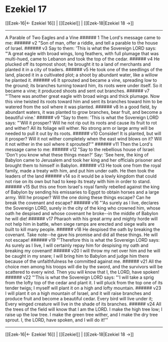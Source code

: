 # Ezekiel 17

[[Ezek-16|← Ezekiel 16]] | [[Ezekiel]] | [[Ezek-18|Ezekiel 18 →]]
***

A Parable of Two Eagles and a Vine ###### 1 The Lord's message came to me: ###### v2 "Son of man, offer a riddle, and tell a parable to the house of Israel. ###### v3 Say to them: 'This is what the Sovereign LORD says: "'A great eagle with broad wings, long feathers, with full plumage that was multi-hued, came to Lebanon and took the top of the cedar. ###### v4 He plucked off its topmost shoot; he brought it to a land of merchants and planted it in a city of traders. ###### v5 He took one of the seedlings of the land, placed it in a cultivated plot; a shoot by abundant water, like a willow he planted it. ###### v6 It sprouted and became a vine, spreading low to the ground; its branches turning toward him, its roots were under itself. So it became a vine; it produced shoots and sent out branches. ###### v7 "'There was another great eagle with broad wings and thick plumage. Now this vine twisted its roots toward him and sent its branches toward him to be watered from the soil where it was planted. ###### v8 In a good field, by abundant waters, it was planted to grow branches, bear fruit, and become a beautiful vine.' ###### v9 "Say to them: 'This is what the Sovereign LORD says: "'Will it prosper? Will he not rip out its roots and cause its fruit to rot and wither? All its foliage will wither. No strong arm or large army will be needed to pull it out by its roots. ###### v10 Consider! It is planted, but will it prosper? Will it not wither completely when the east wind blows on it? Will it not wither in the soil where it sprouted?'" ###### v11 Then the Lord's message came to me: ###### v12 "Say to the rebellious house of Israel: 'Don't you know what these things mean?' Say: 'See here, the king of Babylon came to Jerusalem and took her king and her officials prisoner and brought them to himself in Babylon. ###### v13 He took one from the royal family, made a treaty with him, and put him under oath. He then took the leaders of the land ###### v14 so it would be a lowly kingdom that could not rise on its own but had to keep its treaty with him in order to stand. ###### v15 But this one from Israel's royal family rebelled against the king of Babylon by sending his emissaries to Egypt to obtain horses and a large army. Will he prosper? Will the one doing these things escape? Can he break the covenant and escape? ###### v16 "'As surely as I live, declares the Sovereign LORD, surely in the city of the king who crowned him, whose oath he despised and whose covenant he broke--in the middle of Babylon he will die! ###### v17 Pharaoh with his great army and mighty horde will not help him in battle, when siege ramps are erected and siege walls are built to kill many people. ###### v18 He despised the oath by breaking the covenant. Take note--he gave his promise and did all these things. He will not escape! ###### v19 "'Therefore this is what the Sovereign LORD says: As surely as I live, I will certainly repay him for despising my oath and breaking my covenant! ###### v20 I will throw my net over him and he will be caught in my snare; I will bring him to Babylon and judge him there because of the unfaithfulness he committed against me. ###### v21 All the choice men among his troops will die by the sword, and the survivors will be scattered to every wind. Then you will know that I, the LORD, have spoken! ###### v22 "'This is what the Sovereign LORD says: "'I will take a sprig from the lofty top of the cedar and plant it. I will pluck from the top one of its tender twigs; I myself will plant it on a high and lofty mountain. ###### v23 I will plant it on a high mountain of Israel, and it will raise branches and produce fruit and become a beautiful cedar. Every bird will live under it; Every winged creature will live in the shade of its branches. ###### v24 All the trees of the field will know that I am the LORD. I make the high tree low; I raise up the low tree. I make the green tree wither, and I make the dry tree sprout. I, the LORD, have spoken, and I will do it!'"

***
[[Ezek-16|← Ezekiel 16]] | [[Ezekiel]] | [[Ezek-18|Ezekiel 18 →]]
